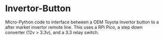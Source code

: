 # Invertor-Button
Micro-Python code to interface between a OEM Toyota Invertor button to a after market invertor remote line.
This uses a RPi Pico, a step down converter (12v > 3.3v), and a 3.3 relay switch. 
